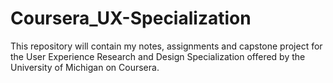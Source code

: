 # Coursera_UX-Specialization
This repository will contain my notes, assignments and capstone project for the User Experience Research and Design Specialization offered by the University of Michigan on Coursera.
